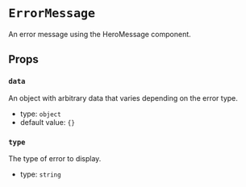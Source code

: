 `ErrorMessage`
==============

An error message using the HeroMessage component.

Props
-----

### `data`

An object with arbitrary data that varies depending on the error type.

- type: `object`
- default value: `{}`


### `type`

The type of error to display.

- type: `string`

